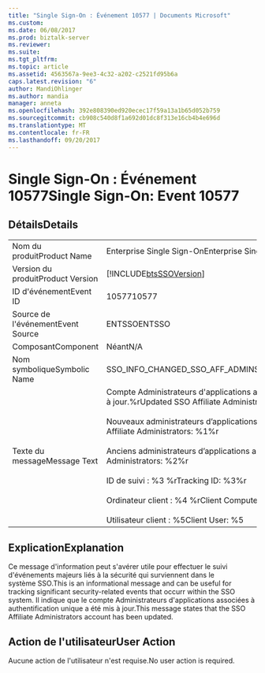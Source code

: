 ```yaml
---
title: "Single Sign-On : Événement 10577 | Documents Microsoft"
ms.custom: 
ms.date: 06/08/2017
ms.prod: biztalk-server
ms.reviewer: 
ms.suite: 
ms.tgt_pltfrm: 
ms.topic: article
ms.assetid: 4563567a-9ee3-4c32-a202-c2521fd95b6a
caps.latest.revision: "6"
author: MandiOhlinger
ms.author: mandia
manager: anneta
ms.openlocfilehash: 392e808390ed920ecec17f59a13a1b65d052b759
ms.sourcegitcommit: cb908c540d8f1a692d01dc8f313e16cb4b4e696d
ms.translationtype: MT
ms.contentlocale: fr-FR
ms.lasthandoff: 09/20/2017
---
```

# <a name="single-sign-on-event-10577"></a><span data-ttu-id="54399-102">Single Sign-On : Événement 10577</span><span class="sxs-lookup"><span data-stu-id="54399-102">Single Sign-On: Event 10577</span></span>
## <a name="details"></a><span data-ttu-id="54399-103">Détails</span><span class="sxs-lookup"><span data-stu-id="54399-103">Details</span></span>  
  
|||  
|-|-|  
|<span data-ttu-id="54399-104">Nom du produit</span><span class="sxs-lookup"><span data-stu-id="54399-104">Product Name</span></span>|<span data-ttu-id="54399-105">Enterprise Single Sign-On</span><span class="sxs-lookup"><span data-stu-id="54399-105">Enterprise Single Sign-On</span></span>|  
|<span data-ttu-id="54399-106">Version du produit</span><span class="sxs-lookup"><span data-stu-id="54399-106">Product Version</span></span>|[!INCLUDE[btsSSOVersion](../includes/btsssoversion-md.md)]|  
|<span data-ttu-id="54399-107">ID d'événement</span><span class="sxs-lookup"><span data-stu-id="54399-107">Event ID</span></span>|<span data-ttu-id="54399-108">10577</span><span class="sxs-lookup"><span data-stu-id="54399-108">10577</span></span>|  
|<span data-ttu-id="54399-109">Source de l'événement</span><span class="sxs-lookup"><span data-stu-id="54399-109">Event Source</span></span>|<span data-ttu-id="54399-110">ENTSSO</span><span class="sxs-lookup"><span data-stu-id="54399-110">ENTSSO</span></span>|  
|<span data-ttu-id="54399-111">Composant</span><span class="sxs-lookup"><span data-stu-id="54399-111">Component</span></span>|<span data-ttu-id="54399-112">Néant</span><span class="sxs-lookup"><span data-stu-id="54399-112">N/A</span></span>|  
|<span data-ttu-id="54399-113">Nom symbolique</span><span class="sxs-lookup"><span data-stu-id="54399-113">Symbolic Name</span></span>|<span data-ttu-id="54399-114">SSO_INFO_CHANGED_SSO_AFF_ADMIN</span><span class="sxs-lookup"><span data-stu-id="54399-114">SSO_INFO_CHANGED_SSO_AFF_ADMIN</span></span>|  
|<span data-ttu-id="54399-115">Texte du message</span><span class="sxs-lookup"><span data-stu-id="54399-115">Message Text</span></span>|<span data-ttu-id="54399-116">Compte Administrateurs d'applications associées à authentification unique mis à jour.%r</span><span class="sxs-lookup"><span data-stu-id="54399-116">Updated SSO Affiliate Administrators account.%r</span></span><br /><br /> <span data-ttu-id="54399-117">Nouveaux administrateurs d’applications associées SSO : %1 %r</span><span class="sxs-lookup"><span data-stu-id="54399-117">New SSO Affiliate Administrators: %1%r</span></span><br /><br /> <span data-ttu-id="54399-118">Anciens administrateurs d’applications associées SSO : %2 %r</span><span class="sxs-lookup"><span data-stu-id="54399-118">Old SSO Affiliate Administrators: %2%r</span></span><br /><br /> <span data-ttu-id="54399-119">ID de suivi : %3 %r</span><span class="sxs-lookup"><span data-stu-id="54399-119">Tracking ID: %3%r</span></span><br /><br /> <span data-ttu-id="54399-120">Ordinateur client : %4 %r</span><span class="sxs-lookup"><span data-stu-id="54399-120">Client Computer: %4%r</span></span><br /><br /> <span data-ttu-id="54399-121">Utilisateur client : %5</span><span class="sxs-lookup"><span data-stu-id="54399-121">Client User: %5</span></span>|  
  
## <a name="explanation"></a><span data-ttu-id="54399-122">Explication</span><span class="sxs-lookup"><span data-stu-id="54399-122">Explanation</span></span>  
 <span data-ttu-id="54399-123">Ce message d'information peut s'avérer utile pour effectuer le suivi d'événements majeurs liés à la sécurité qui surviennent dans le système SSO.</span><span class="sxs-lookup"><span data-stu-id="54399-123">This is an informational message and can be useful for tracking significant security-related events that occurr within the SSO system.</span></span> <span data-ttu-id="54399-124">Il indique que le compte Administrateurs d'applications associées à authentification unique a été mis à jour.</span><span class="sxs-lookup"><span data-stu-id="54399-124">This message states that the SSO Affiliate Administrators account has been updated.</span></span>  
  
## <a name="user-action"></a><span data-ttu-id="54399-125">Action de l'utilisateur</span><span class="sxs-lookup"><span data-stu-id="54399-125">User Action</span></span>  
 <span data-ttu-id="54399-126">Aucune action de l'utilisateur n'est requise.</span><span class="sxs-lookup"><span data-stu-id="54399-126">No user action is required.</span></span>